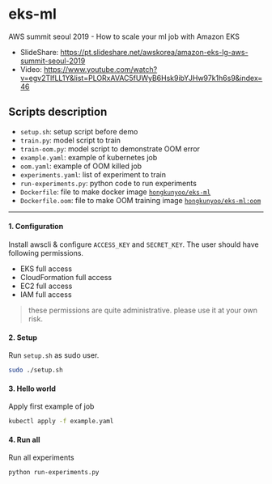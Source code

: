 # eks-ml
AWS summit seoul 2019 - How to scale your ml job with Amazon EKS
- SlideShare: https://pt.slideshare.net/awskorea/amazon-eks-lg-aws-summit-seoul-2019
- Video: https://www.youtube.com/watch?v=egv2TlfLL1Y&list=PLORxAVAC5fUWyB6Hsk9ibYJHw97k1h6s9&index=46

## Scripts description
- `setup.sh`: setup script before demo
- `train.py`: model script to train
- `train-oom.py`: model script to demonstrate OOM error
- `example.yaml`: example of kubernetes job
- `oom.yaml`: example of OOM killed job
- `experiments.yaml`: list of experiment to train
- `run-experiments.py`: python code to run experiments
- `Dockerfile`: file to make docker image [`hongkunyoo/eks-ml`](https://hub.docker.com/r/hongkunyoo/eks-ml)
- `Dockerfile.oom`: file to make OOM training image [`hongkunyoo/eks-ml:oom`](https://hub.docker.com/r/hongkunyoo/eks-ml)


---

#### 1. Configuration
Install awscli & configure `ACCESS_KEY` and `SECRET_KEY`.
The user should have following permissions.
- EKS full access
- CloudFormation full access
- EC2 full access
- IAM full access
> these permissions are quite administrative. please use it at your own risk.

#### 2. Setup
Run `setup.sh` as sudo user.
```bash
sudo ./setup.sh
```

#### 3. Hello world
Apply first example of job
```bash
kubectl apply -f example.yaml
```

#### 4. Run all
Run all experiments
```bash
python run-experiments.py
```
